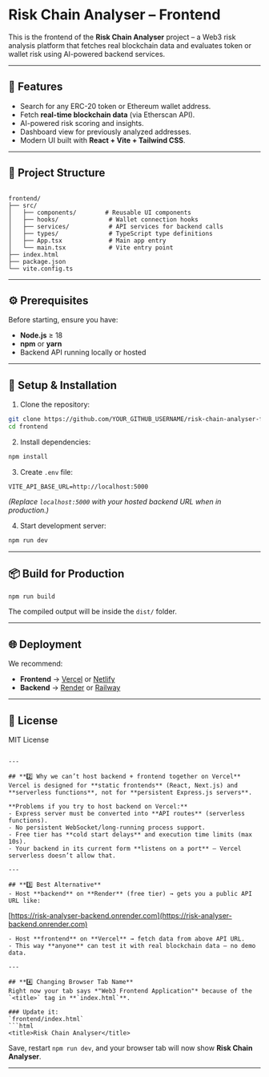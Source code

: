 # Risk Chain Analyser – Frontend

This is the frontend of the **Risk Chain Analyser** project – a Web3 risk analysis platform that fetches real blockchain data and evaluates token or wallet risk using AI-powered backend services.

---

## 🚀 Features
- Search for any ERC-20 token or Ethereum wallet address.
- Fetch **real-time blockchain data** (via Etherscan API).
- AI-powered risk scoring and insights.
- Dashboard view for previously analyzed addresses.
- Modern UI built with **React + Vite + Tailwind CSS**.

---

## 📂 Project Structure
```

frontend/
├── src/
│   ├── components/        # Reusable UI components
│   ├── hooks/              # Wallet connection hooks
│   ├── services/           # API services for backend calls
│   ├── types/              # TypeScript type definitions
│   ├── App.tsx             # Main app entry
│   └── main.tsx            # Vite entry point
├── index.html
├── package.json
└── vite.config.ts

````

---

## ⚙️ Prerequisites
Before starting, ensure you have:
- **Node.js** ≥ 18
- **npm** or **yarn**
- Backend API running locally or hosted

---

## 🔧 Setup & Installation
1. Clone the repository:
```bash
git clone https://github.com/YOUR_GITHUB_USERNAME/risk-chain-analyser-frontend.git
cd frontend
````

2. Install dependencies:

```bash
npm install
```

3. Create `.env` file:

```env
VITE_API_BASE_URL=http://localhost:5000
```

*(Replace `localhost:5000` with your hosted backend URL when in production.)*

4. Start development server:

```bash
npm run dev
```

---

## 📦 Build for Production

```bash
npm run build
```

The compiled output will be inside the `dist/` folder.

---

## 🌐 Deployment

We recommend:

* **Frontend** → [Vercel](https://vercel.com) or [Netlify](https://netlify.com)
* **Backend** → [Render](https://render.com) or [Railway](https://railway.app)

---

## 📝 License

MIT License

```

---

## **2️⃣ Why we can’t host backend + frontend together on Vercel**
Vercel is designed for **static frontends** (React, Next.js) and **serverless functions**, not for **persistent Express.js servers**.  

**Problems if you try to host backend on Vercel:**
- Express server must be converted into **API routes** (serverless functions).
- No persistent WebSocket/long-running process support.
- Free tier has **cold start delays** and execution time limits (max 10s).
- Your backend in its current form **listens on a port** — Vercel serverless doesn’t allow that.

---

## **3️⃣ Best Alternative**
- Host **backend** on **Render** (free tier) → gets you a public API URL like:
```

[https://risk-analyser-backend.onrender.com](https://risk-analyser-backend.onrender.com)

````
- Host **frontend** on **Vercel** → fetch data from above API URL.
- This way **anyone** can test it with real blockchain data — no demo data.

---

## **4️⃣ Changing Browser Tab Name**
Right now your tab says *"Web3 Frontend Application"* because of the `<title>` tag in **`index.html`**.

### Update it:
`frontend/index.html`
```html
<title>Risk Chain Analyser</title>
````

Save, restart `npm run dev`, and your browser tab will now show **Risk Chain Analyser**.

---

